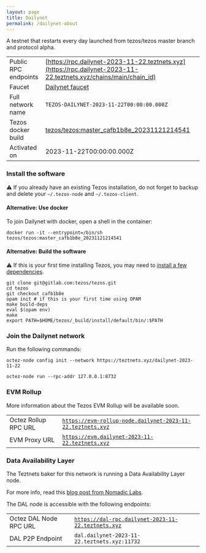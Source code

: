 ```yaml
---
layout: page
title: Dailynet
permalink: /dailynet-about
---
```


A testnet that restarts every day launched from tezos/tezos master branch and protocol alpha.

| | |
|-------|---------------------|
| Public RPC endpoints | [https://rpc.dailynet-2023-11-22.teztnets.xyz](https://rpc.dailynet-2023-11-22.teztnets.xyz/chains/main/chain_id)<br/> |
| Faucet | [Dailynet faucet](https://faucet.dailynet-2023-11-22.teztnets.xyz) |
| Full network name | `TEZOS-DAILYNET-2023-11-22T00:00:00.000Z` |
| Tezos docker build | [tezos/tezos:master_cafb1b8e_20231121214541](https://hub.docker.com/r/tezos/tezos/tags?page=1&ordering=last_updated&name=master_cafb1b8e_20231121214541) |
| Activated on | 2023-11-22T00:00:00.000Z |





### Install the software

⚠️  If you already have an existing Tezos installation, do not forget to backup and delete your `~/.tezos-node` and `~/.tezos-client`.



#### Alternative: Use docker

To join Dailynet with docker, open a shell in the container:

```
docker run -it --entrypoint=/bin/sh tezos/tezos:master_cafb1b8e_20231121214541
```

#### Alternative: Build the software

⚠️  If this is your first time installing Tezos, you may need to [install a few dependencies](https://tezos.gitlab.io/introduction/howtoget.html#setting-up-the-development-environment-from-scratch).

```
git clone git@gitlab.com:tezos/tezos.git
cd tezos
git checkout cafb1b8e
opam init # if this is your first time using OPAM
make build-deps
eval $(opam env)
make
export PATH=$HOME/tezos/_build/install/default/bin/:$PATH
```

### Join the Dailynet network

Run the following commands:

```
octez-node config init --network https://teztnets.xyz/dailynet-2023-11-22

octez-node run --rpc-addr 127.0.0.1:8732
```


### EVM Rollup

More information about the Tezos EVM Rollup will be available soon.

| | |
|-------|---------------------|
| Octez Rollup RPC URL | [`https://evm-rollup-node.dailynet-2023-11-22.teztnets.xyz`](https://evm-rollup-node.dailynet-2023-11-22.teztnets.xyz/global/block/head) |
| EVM Proxy URL | [`https://evm.dailynet-2023-11-22.teztnets.xyz`](https://evm.dailynet-2023-11-22.teztnets.xyz) |




### Data Availability Layer

The Teztnets baker for this network is running a Data Availability Layer node.

For more info, read this [blog post from Nomadic Labs](https://research-development.nomadic-labs.com/data-availability-layer-tezos.html).

The DAL node is accessible with the following endpoints:

| | |
|-------|---------------------|
| Octez DAL Node RPC URL | [`https://dal-rpc.dailynet-2023-11-22.teztnets.xyz`](https://dal-rpc.dailynet-2023-11-22.teztnets.xyz) |
| DAL P2P Endpoint | `dal.dailynet-2023-11-22.teztnets.xyz:11732` |




